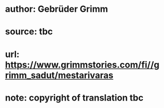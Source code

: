 # author: Gebrüder Grimm
# source: tbc
# url: https://www.grimmstories.com/fi//grimm_sadut/mestarivaras
# note: copyright of translation tbc


